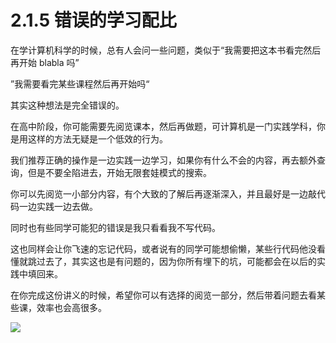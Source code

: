# 2.1.5 错误的学习配比

在学计算机科学的时候，总有人会问一些问题，类似于“我需要把这本书看完然后再开始 blabla 吗”

”我需要看完某些课程然后再开始吗“

其实这种想法是完全错误的。

在高中阶段，你可能需要先阅览课本，然后再做题，可计算机是一门实践学科，你是用这样的方法无疑是一个低效的行为。

我们推荐正确的操作是一边实践一边学习，如果你有什么不会的内容，再去额外查询，但是不要全陷进去，开始无限套娃模式的搜索。

你可以先阅览一小部分内容，有个大致的了解后再逐渐深入，并且最好是一边敲代码一边实践一边去做。

同时也有些同学可能犯的错误是我只看看我不写代码。

这也同样会让你飞速的忘记代码，或者说有的同学可能想偷懒，某些行代码他没看懂就跳过去了，其实这也是有问题的，因为你所有埋下的坑，可能都会在以后的实践中填回来。

在你完成这份讲义的时候，希望你可以有选择的阅览一部分，然后带着问题去看某些课，效率也会高很多。

![](https://cdn.xyxsw.site/boxcnSq1JzWhVrFs3MePPzp5Txg.jpg)
